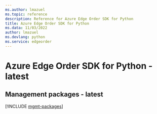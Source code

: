 ```yaml
---
ms.author: lmazuel
ms.topic: reference
description: Reference for Azure Edge Order SDK for Python
title: Azure Edge Order SDK for Python
ms.data: 11/03/2022
author: lmazuel
ms.devlang: python
ms.service: edgeorder
---
```

# Azure Edge Order SDK for Python - latest

## Management packages - latest
[!INCLUDE [mgmt-packages](edge-order-mgmt-index.md)]